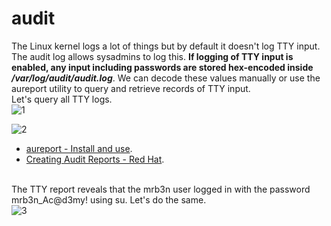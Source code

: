 # audit
The Linux kernel logs a lot of things but by default it doesn't log TTY input. The audit log allows sysadmins to log this. **If logging of TTY input is enabled, any
input including passwords are stored hex-encoded inside _/var/log/audit/audit.log_**. We can decode these values manually or use the aureport utility to query and retrieve
records of TTY input.
</br>Let's query all TTY logs.</br>
![1](https://github.com/alejandro-pentest/Privilege-Escalation-Cheat-sheet/assets/161533623/9a4bf881-bbfe-47f3-b750-8de22ad2f3d1)


![2](https://github.com/alejandro-pentest/Hacking-Web/assets/161533623/358d69b8-c2b2-4d55-83a2-b1d0b189cf6d)


- [aureport - Install and use](https://ubunlog.com/aureport-resumenes-registros-sistema/).</bd>
- [Creating Audit Reports - Red Hat](https://access.redhat.com/documentation/es-es/red_hat_enterprise_linux/7/html/security_guide/sec-creating_audit_reports).</br></br>

The TTY report reveals that the mrb3n user logged in with the password mrb3n_Ac@d3my! using su. Let's do the same. </br>
![3](https://github.com/alejandro-pentest/Hacking-Web/assets/161533623/c27f8560-36c8-4175-94be-eeb4d5bbe60d)

